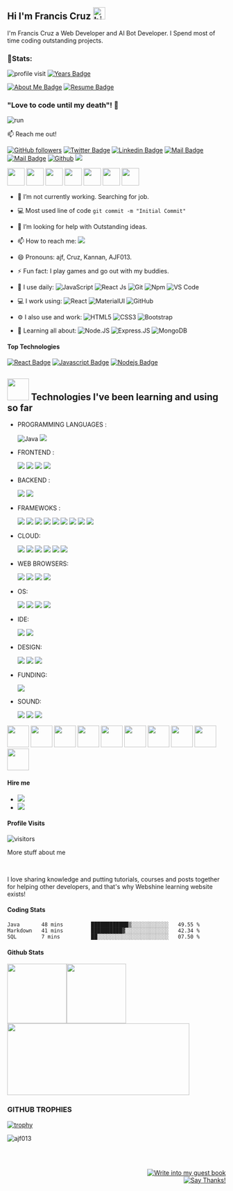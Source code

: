 ## Hi I'm Francis Cruz <img src="https://user-images.githubusercontent.com/1303154/88677602-1635ba80-d120-11ea-84d8-d263ba5fc3c0.gif" width="28px" alt="hi">

I'm Francis Cruz a Web Developer and AI Bot Developer. I Spend most of time coding outstanding projects.

### 👦Stats:
<div align="left">

![profile visit](https://komarev.com/ghpvc/?username=ajf013) 
[![Years Badge](https://badges.pufler.dev/years/ajf013)](https://badges.pufler.dev) <br/>

[![About Me Badge](https://img.shields.io/badge/-about.me-white?style=for-the-badge&logo=about.me&logoColor=00a98f&link=https://github.com/ajf013/ajf013/blob/master/README.md)](https://github.com/ajf013/ajf013/blob/master/README.md) [![Resume Badge](https://img.shields.io/badge/-resume-white?style=for-the-badge&logo=google-scholar&logoColor=ff7102&link=https://www.goodcv.com/cv/b412100c4b4cf25d2e3a3c35c4430289)](https://www.goodcv.com/cv/b412100c4b4cf25d2e3a3c35c4430289)
 
### "Love to code until my death"! 👋
![run](https://media.giphy.com/media/1337mjZhdNJWSY/giphy.gif)

:mailbox: Reach me out!

[![GitHub followers](https://img.shields.io/github/followers/ajf013?style=social)](https://www.github.com/ajf013)
[![Twitter Badge](https://img.shields.io/badge/-@Itsme_Ajf013-1ca0f1?style=flat&labelColor=1ca0f1&logo=twitter&logoColor=white&link=https://twitter.com/Itsme_Ajf013)](https://twitter.com/Itsme_Ajf013) 
[![Linkedin Badge](https://img.shields.io/badge/-ajf013-0e76a8?style=flat&labelColor=0e76a8&logo=linkedin&logoColor=white)](https://www.linkedin.com/in/ajf013-francis-cruz/) 
[![Mail Badge](https://img.shields.io/badge/-@its_me_ajf013-e84393?style=flat&labelColor=e84393&logo=instagram&logoColor=white)](https://www.instagram.com/its_me_ajf013/) 
[![Mail Badge](https://img.shields.io/badge/-AJF013-c0392b?style=flat&labelColor=c0392b&logo=gmail&logoColor=white)](mailto:cruzmma2021@gmail.com)
[![Github](https://img.shields.io/github/followers/ajf013?label=Follow&style=social)](https://github.com/ajf013)
<a href="https://franciscruz.netlify.app/"><img src="https://img.shields.io/website?down_color=lightgrey&down_message=down&up_color=%231e90ff&up_message=live&url=https%3A%2F%2Ffranciscruz.netlify.app/%2F" /></a> <br />

 <a href="https://www.linkedin.com/in/ajf013-francis-cruz/"><img src="https://github.com/ashutosh1919/ashutosh1919/blob/master/logos/linkedin.png" width="40" /></a>
<a href="https://www.youtube.com/c/MMAEntertainment"><img src="https://github.com/ashutosh1919/ashutosh1919/blob/master/logos/youtube-logo.png" width="40" /></a>
<a href="https://github.com/ajf013"><img src="https://github.com/ashutosh1919/ashutosh1919/blob/master/logos/github-logo.png" width="40" /></a>
<a href="https://www.facebook.com/francis.lashly/"><img src="https://github.com/ashutosh1919/ashutosh1919/blob/master/logos/facebook.png" width="40" /></a>
<a href="mailto:cruzmma2021@gmail.com"><img src="https://github.com/ashutosh1919/ashutosh1919/blob/master/logos/google-plus.png" width="40" /></a>
<a href="https://twitter.com/Itsme_Ajf013"><img src="https://github.com/ashutosh1919/ashutosh1919/blob/master/logos/twitter.png" width="40" /></a>
<a href="https://www.instagram.com/its_me_ajf013/"><img src="https://github.com/ashutosh1919/ashutosh1919/blob/master/logos/instagram.png" width="40" /></a>



<!-- TODO: Add last video link -->

- 🔭 I’m not currently working. Searching for job.
- :computer: Most used line of code `git commit -m "Initial Commit"`
- 🤔 I’m looking for help with Outstanding ideas.
- 📫 How to reach me: <a href="mailto:cruzmma2021@gamil.com"><img src="https://img.shields.io/badge/-cruzmma2021@gmail.com-D14836?style=flat-square&logo=Gmail&logoColor=white"/></a>
- 😄 Pronouns: ajf, Cruz, Kannan, AJF013.
- ⚡ Fun fact: I play games and go out with my buddies.

- 🚀 I use daily:
  ![JavaScript](https://img.shields.io/badge/-JavaScript-black?style=plastic&logo=javascript)
  ![React Js](https://img.shields.io/badge/-React-black?style=plastic&logo=react)
  ![Git](https://img.shields.io/badge/-Git-black?style=plastic&logo=git)
  ![Npm](https://img.shields.io/badge/-Npm-black?style=plastic&logo=npm)
  ![VS Code](https://img.shields.io/badge/-VS%20Code-007ACC?style=plastic&logo=visual-studio-code)

- 💻 I work using:
  ![React](https://img.shields.io/badge/-React-3b2e5a?style=plastic&logo=react)
  ![MaterialUI](https://img.shields.io/badge/-MatrialUI-0081CB?style=plastic&logo=material-UI)
  ![GitHub](https://img.shields.io/badge/-GitHub-181717?style=plastic&logo=github)

- ⚙️ I also use and work: 
  ![HTML5](https://img.shields.io/badge/-HTML5-E34F26?style=plastic&logo=html5&logoColor=white)
  ![CSS3](https://img.shields.io/badge/-CSS3-1572B6?style=plastic&logo=css3)
  ![Bootstrap](https://img.shields.io/badge/-Bootstrap-563D7C?style=plastic&logo=bootstrap)
- 🌱 Learning all about:
  ![Node.JS](https://img.shields.io/badge/-Node.JS-black?style=plastic&logo=Node.js) ![Express.JS](https://img.shields.io/badge/-Express.JS-c7b198?style=plastic&logo=Express.JS) 
  ![MongoDB](https://img.shields.io/badge/-MongoDB-black?style=plastic&logo=mongodb)

#### Top Technologies

<!-- TODO: Make technologies links takes you to repositories -->

[![React Badge](https://img.shields.io/badge/-React-61DBFB?style=for-the-badge&labelColor=black&logo=react&logoColor=61DBFB)](#) [![Javascript Badge](https://img.shields.io/badge/-Javascript-F0DB4F?style=for-the-badge&labelColor=black&logo=javascript&logoColor=F0DB4F)](#) [![Nodejs Badge](https://img.shields.io/badge/-Nodejs-3C873A?style=for-the-badge&labelColor=black&logo=node.js&logoColor=3C873A)](#) 

## <img src="https://media.giphy.com/media/WUlplcMpOCEmTGBtBW/giphy.gif" width="50"> Technologies I've been learning and using so far

- PROGRAMMING LANGUAGES : <br />
  
   <img alt="Java" src="https://img.shields.io/badge/java-%23ED8B00.svg?style=for-the-badge&logo=java&logoColor=white"/> 
   <img src="https://img.shields.io/badge/JavaScript-F7DF1E?style=for-the-badge&logo=javascript&logoColor=black" />

- FRONTEND : <br />
  
   <img src="https://img.shields.io/badge/HTML-239120?style=for-the-badge&logo=html5&logoColor=white" />
   <img src="https://img.shields.io/badge/HTML5-E34F26?style=for-the-badge&logo=html5&logoColor=white" /> 
   <img src="https://img.shields.io/badge/CSS-239120?&style=for-the-badge&logo=css3&logoColor=white" />
   <img src="https://img.shields.io/badge/CSS3-1572B6?style=for-the-badge&logo=css3&logoColor=white" />
  
- BACKEND : <br />
  
   <img src="https://img.shields.io/badge/MongoDB-4EA94B?style=for-the-badge&logo=mongodb&logoColor=white" />
   <img src="https://img.shields.io/badge/MariaDB-003545?style=for-the-badge&logo=mariadb&logoColor=white" />
  
 - FRAMEWOKS : <br />
  
    <img src="https://img.shields.io/badge/React-20232A?style=for-the-badge&logo=react&logoColor=61DAFB" />
    <img src="https://img.shields.io/badge/React_Router-CA4245?style=for-the-badge&logo=react-router&logoColor=white" />
    <img src="https://img.shields.io/badge/Node.js-43853D?style=for-the-badge&logo=node-dot-js&logoColor=white" />
    <img src= "https://img.shields.io/badge/npm-CB3837?style=for-the-badge&logo=npm&logoColor=white" />
    <img src ="https://img.shields.io/badge/Yarn-2C8EBB?style=for-the-badge&logo=yarn&logoColor=white" />
    <img src ="https://img.shields.io/badge/Git-F05032?style=for-the-badge&logo=git&logoColor=white" />
    <img src = "https://img.shields.io/badge/Express.js-000000?style=for-the-badge&logo=express&logoColor=white" />
    <img src="https://img.shields.io/badge/Markdown-000000?style=for-the-badge&logo=markdown&logoColor=white" />
    <img src="https://img.shields.io/badge/Bootstrap-563D7C?style=for-the-badge&logo=bootstrap&logoColor=white" />
  
- CLOUD: <br />
  
    <img src="https://img.shields.io/badge/microsoft%20azure-0089D6?style=for-the-badge&logo=microsoft-azure&logoColor=white" />
    <img src="https://img.shields.io/badge/Amazon_AWS-232F3E?style=for-the-badge&logo=amazon-aws&logoColor=white" />
    <img src="https://img.shields.io/badge/Google_Cloud-4285F4?style=for-the-badge&logo=google-cloud&logoColor=white" />
    <img src="https://img.shields.io/badge/Heroku-430098?style=for-the-badge&logo=heroku&logoColor=white" />
    <img src="https://img.shields.io/badge/Netlify-00C7B7?style=for-the-badge&logo=netlify&logoColor=white" />
    <img src="https://img.shields.io/badge/firebase-ffca28?style=for-the-badge&logo=firebase&logoColor=black" />
  
 - WEB BROWSERS: <br />
  
    <img src="https://img.shields.io/badge/Google_chrome-4285F4?style=for-the-badge&logo=Google-chrome&logoColor=white" />
    <img src="https://img.shields.io/badge/Firefox_Browser-FF7139?style=for-the-badge&logo=Firefox-Browser&logoColor=white" />
    <img src=" 	https://img.shields.io/badge/Microsoft_Edge-0078D7?style=for-the-badge&logo=Microsoft-edge&logoColor=white" />
    <img src="https://img.shields.io/badge/Brave-FF1B2D?style=for-the-badge&logo=Brave&logoColor=white" />
  
- OS: <br />
  
    <img src="https://img.shields.io/badge/Windows-0078D6?style=for-the-badge&logo=windows&logoColor=white" />
    <img src="https://img.shields.io/badge/Ubuntu-E95420?style=for-the-badge&logo=ubuntu&logoColor=white" />
    <img src="https://img.shields.io/badge/Windows_XP-003399?style=for-the-badge&logo=windows-xp&logoColor=white" />
    <img src="https://img.shields.io/badge/Android-3DDC84?style=for-the-badge&logo=android&logoColor=white" />
  
- IDE: <br />
  
    <img src="https://img.shields.io/badge/Visual_Studio_Code-0078D4?style=for-the-badge&logo=visual%20studio%20code&logoColor=white" />
    <img src="https://img.shields.io/badge/Atom-66595C?style=for-the-badge&logo=Atom&logoColor=white" />
    
 - DESIGN: <br />
  
    <img src="https://img.shields.io/badge/Adobe%20Illustrator-FF9A00?style=for-the-badge&logo=adobe%20illustrator&logoColor=white" />
    <img src="https://img.shields.io/badge/Adobe%20Photoshop-31A8FF?style=for-the-badge&logo=Adobe%20Photoshop&logoColor=black" />
    <img src="https://img.shields.io/badge/Canva-%2300C4CC.svg?&style=for-the-badge&logo=Canva&logoColor=white" />
  
 - FUNDING: <br />
  
    <img src ="https://img.shields.io/badge/Buy_Me_A_Coffee-FFDD00?style=for-the-badge&logo=buy-me-a-coffee&logoColor=black" />
  
 - SOUND: <br />
  
    <img src="https://img.shields.io/badge/Spotify-1ED760?&style=for-the-badge&logo=spotify&logoColor=white" />
    <img src="https://img.shields.io/badge/YouTube_Music-FF0000?style=for-the-badge&logo=youtube-music&logoColor=white" />
    <img src="https://img.shields.io/badge/SoundCloud-FF3300?style=for-the-badge&logo=soundcloud&logoColor=white" />
 
<code><img height="50" src="https://www.vectorlogo.zone/logos/mongodb/mongodb-ar21.svg"></code>
<code><img height="50" src="https://www.vectorlogo.zone/logos/expressjs/expressjs-ar21.svg"></code>
<code><img height="50" src="https://www.vectorlogo.zone/logos/reactjs/reactjs-ar21.svg"></code>
<code><img height="50" src="https://www.vectorlogo.zone/logos/nodejs/nodejs-horizontal.svg"></code>
<code><img height="50" src="https://www.vectorlogo.zone/logos/socketio/socketio-ar21.svg"></code>
<code><img height="50" src="https://www.vectorlogo.zone/logos/github/github-ar21.svg"></code>
<code><img height="50" src="https://www.vectorlogo.zone/logos/getbootstrap/getbootstrap-ar21.svg"></code>
<code><img height="50" src="https://www.vectorlogo.zone/logos/heroku/heroku-ar21.svg"></code>
<code><img height="50" src="https://www.vectorlogo.zone/logos/netlify/netlify-ar21.svg"></code>
<code><img height="50" src="https://www.vectorlogo.zone/logos/firebase/firebase-ar21.svg"></code>

#### Hire me
- <a href="https://www.goodcv.com/cv/b412100c4b4cf25d2e3a3c35c4430289"><img src="https://img.shields.io/badge/-Resume-3423A6?style=flat-square&logo=Google-Chrome&logoColor=white"/></a>
- <a href="mailto:cruzmma2021@gamil.com"><img src="https://img.shields.io/badge/-cruzmma2021@gmail.com-D14836?style=flat-square&logo=Gmail&logoColor=white"/></a>


#### Profile Visits 

![visitors](https://komarev.com/ghpvc/?username=ajf013)

More stuff about me

<br >

I love sharing knowledge and putting tutorials, courses and posts together for helping other developers, and that's why Webshine learning website exists!

#### Coding Stats

<!--START_SECTION:waka-->
```text
Java       48 mins         ████████████▒░░░░░░░░░░░░   49.55 % 
Markdown   41 mins         ██████████▓░░░░░░░░░░░░░░   42.34 % 
SQL        7 mins          ██░░░░░░░░░░░░░░░░░░░░░░░   07.50 % 
```
<!--END_SECTION:waka-->

#### Github Stats 
<img height="137px" src="https://github-readme-stats.vercel.app/api?username=ajf013&hide_title=true&hide_border=true&show_icons=true&include_all_commits=true&count_private=true&line_height=21&text_color=000&icon_color=000&bg_color=0,ea6161,ffc64d,fffc4d,52fa5a&theme=graywhite" /><!-- wi*quL3fcV --><img height="137px" src="https://github-readme-stats.vercel.app/api/top-langs/?username=ajf013&hide=html&hide_title=true&hide_border=true&layout=compact&langs_count=6&exclude_repo=comp426,Redventures-Movie-Quotes&text_color=000&icon_color=fff&bg_color=0,52fa5a,4dfcff,c64dff&theme=graywhite" /></a><img src ="https://activity-graph.herokuapp.com/graph?username=ajf013&bg_color=ffffff&color=6600ff&line=0400ff&point=03d3d&area=true&hide_border=true" width="420" height="165" >


### GITHUB TROPHIES
[![trophy](https://github-profile-trophy.vercel.app/?username=ajf013)](https://github.com/ryo-ma/github-profile-trophy)<br>


<p><img align="center" src="https://github-readme-streak-stats.herokuapp.com/?user=ajf013&" alt="ajf013" /></p>
<div align="right">
<br/>
<br/>  

[![Write into my guest book](https://img.shields.io/badge/-___%20%F0%9F%96%8B%20Write%20into%20my%20guest%20book-red?style=flat-round)](https://github.com/ajf013/ajf013/issues/new?template=Guestbook_entry.md&title=Adding+<username>+to+guestbook)
<br/>
[![Say Thanks!](https://img.shields.io/badge/Say%20Thanks-!-1EAEDB.svg)](https://saythanks.io/to/jeni13franc@gmail.com)

</div>

